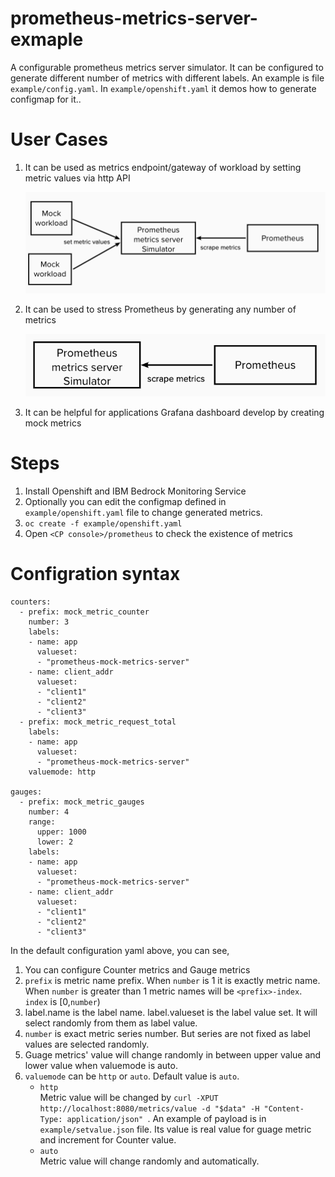 # prometheus-metrics-server-exmaple

A configurable prometheus metrics server simulator. It can be configured to generate different number of metrics with different labels. An example is file `example/config.yaml`. In `example/openshift.yaml` it demos how to generate configmap for it..

# User Cases
1. It can be used as metrics endpoint/gateway of workload by setting metric values via http API 
   
   ![UC1](images/usercase1.png)  
2. It can be used to stress Prometheus by generating any number of metrics  
   
   ![UC2](images/usercase2.png)
3. It can be helpful for applications Grafana dashboard develop by creating mock metrics
   

# Steps
1. Install Openshift and IBM Bedrock Monitoring Service
2. Optionally you can edit the configmap defined in `example/openshift.yaml` file to change generated metrics.
3. `oc create -f example/openshift.yaml`
4. Open `<CP console>/prometheus` to check the existence of metrics

# Configration syntax
```
counters:
  - prefix: mock_metric_counter
    number: 3
    labels:
    - name: app
      valueset:
      - "prometheus-mock-metrics-server"
    - name: client_addr
      valueset:
      - "client1"
      - "client2"
      - "client3"
  - prefix: mock_metric_request_total
    labels:
    - name: app
      valueset:
      - "prometheus-mock-metrics-server"
    valuemode: http
    
gauges:
  - prefix: mock_metric_gauges
    number: 4
    range:
      upper: 1000
      lower: 2
    labels:
    - name: app
      valueset:
      - "prometheus-mock-metrics-server"
    - name: client_addr
      valueset:
      - "client1"
      - "client2"
      - "client3"
```
In the default configuration yaml above, you can see,
1. You can configure Counter metrics and Gauge metrics
2. `prefix` is metric name prefix. When `number` is 1 it is exactly metric name. When `number` is greater than 1 metric names will be `<prefix>-index`. `index` is [0,`number`)
3. label.name is the label name. label.valueset is the label value set. It will select randomly from them as label value.
4. `number` is exact metric series number. But series are not fixed as label values are selected randomly.
5. Guage metrics' value will change randomly in between upper value and lower value when valuemode is auto.
6. `valuemode` can be `http` or `auto`. Default value is `auto`.
   - `http`  
      Metric value will be changed by `curl -XPUT http://localhost:8080/metrics/value -d "$data" -H "Content-Type: application/json" `. An example of payload is in `example/setvalue.json` file. Its value is real value for guage metric and increment for Counter value.
   - `auto`  
      Metric value will change randomly and automatically.
